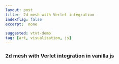 ```yaml
---
layout: post
title:  2d mesh with Verlet integration
indexflag: false
excerpt:  none

suggested: vtvt-demo
tag: [art, visualisation, js]
---
```


### 2d mesh with Verlet integration in vanilla js


<style>
  body {
  /*     background: #000000 !important; */
  }

  #canvas {
    outline: solid;
    outline-width: 1px;
    outline-color: blue;
  }
</style>

<canvas id="canvas" width="600" height="600"></canvas>

<script>
  // helper class of Verlet points
  class Point {
    constructor(x, y, pinnedFlag=false) {
      this.curPosX = x;
      this.curPosY = y;
      this.prevPosX = this.curPosX;
      this.prevPosY = this.curPosY;
      this.pinned = pinnedFlag;
    }

    updatePos(){
      if (!this.pinned) {
        let posTempX = this.curPosX;
        let posTempY = this.curPosY;
        this.curPosX += dampCoef*(this.curPosX - this.prevPosX);
        this.curPosY += dampCoef*(this.curPosY - this.prevPosY);
        this.curPosY += gravity*step*step;
        this.prevPosX = posTempX;
        this.prevPosY = posTempY;
      }
    }
  }

  // helper class of Verlet sticks
  class Stick {

    constructor(pointA, pointB, halfLen = 0.51) {
      this.pointA = pointA;
      this.pointB = pointB;
      this.halfLen = halfLen;
    }

    correctPos() {
      let centrePointX = (this.pointA.curPosX + this.pointB.curPosX)/2;
      let centrePointY = (this.pointA.curPosY + this.pointB.curPosY)/2;
      let orientX = this.pointA.curPosX - this.pointB.curPosX;
      let orientY = this.pointA.curPosY - this.pointB.curPosY;
      let orientNormTemp = Math.sqrt(orientX**2 + orientY**2);
      orientX = orientX / orientNormTemp * this.halfLen;
      orientY = orientY / orientNormTemp * this.halfLen;

      if(!this.pointA.pinned){
        this.pointA.curPosX = centrePointX + orientX;
        this.pointA.curPosY = centrePointY + orientY;
      }
      if(!this.pointB.pinned){
        this.pointB.curPosX = centrePointX - orientX;
        this.pointB.curPosY = centrePointY - orientY;
      }
    }
  }




  class Scene {
  // this class renders and handles events

    constructor(canvasName, rows, cols) {

      this.canvas = document.getElementById(canvasName);
      this.rows = rows;
      this.cols = cols;

      // canvas setup

      this.ctx = this.canvas.getContext("2d");
      let rect = this.canvas.getBoundingClientRect();
      this.canvas.width = rect.width * devicePixelRatio;
      this.canvas.height = rect.height * devicePixelRatio;
      // const scale = 1;
      // this.ctx.scale(devicePixelRatio*scale, devicePixelRatio*scale);
      this.canvas.style.width = rect.width + 'px';
      this.canvas.style.height = rect.height + 'px';

      this.canvasPos = this.canvas.getBoundingClientRect();
      this.selectedPointInd = undefined;
      this.selectionOffsetX = undefined;
      this.selectionOffsetY = undefined;


      this.points = [];
      this.sticks = [];

      // click capture radius
      this.clickDistSq = 0.5*(this.canvas.width/this.cols)**2;

      // prepare event functions bound to the scop of this instance
      // arrow funcs can be used instead, e.g.
      // this._onMouseDown = (event) => this.onMouseDown(event);
      this._onMouseDown = this.onMouseDown.bind(this);
      this._deselectPoint = this.deselectPoint.bind(this);
      this._onMouseMove = this.onMouseMove.bind(this);
      this._onTouchStart = this.onTouchStart.bind(this);
      this._onTouchMove = this.onTouchMove.bind(this);

      this.canvas.addEventListener("mousedown", this._onMouseDown);
      this.canvas.addEventListener("touchstart", this._onTouchStart);

      window.requestAnimationFrame(this._render = this.render.bind(this));
    }


    simulate() {
      for (var p of this.points) { p.updatePos();  }
      for (var s of this.sticks) { s.correctPos(); }
    }

    render() {
      for (let i=0; i<3; i++) { this.simulate(); }

      this.ctx.clearRect(0, 0, canvas.width, canvas.height);

      // render all sticks one by one
      // for (var s of this.sticks) {
      //   this.ctx.beginPath();
      //   this.ctx.moveTo(~~s.pointA.curPosX, ~~(this.canvas.height - s.pointA.curPosY));
      //   this.ctx.lineTo(~~s.pointB.curPosX, ~~(this.canvas.height - s.pointB.curPosY));
      //   this.ctx.stroke();
      // }

      // render horizontal and vertical lines one at a time
      // render horizontal lines, every other point
      for (let i=0; i<this.rows; i=i+2) {
        this.ctx.beginPath();
        this.ctx.moveTo(
          ~~this.points[i*this.cols].curPosX,
          ~~(this.canvas.height - this.points[i*this.cols].curPosY));
        for (let j=1; j<this.cols; j++) {
          this.ctx.lineTo(
            ~~this.points[i*this.cols+j].curPosX,
            ~~(this.canvas.height - this.points[i*this.cols+j].curPosY) );
          this.ctx.moveTo(
            ~~this.points[i*this.cols+j].curPosX,
            ~~(this.canvas.height - this.points[i*this.cols+j].curPosY) );
        }
        this.ctx.stroke();
      }
      // render vertical lines
      for (let j=0; j<this.cols; j=j+2){
        this.ctx.beginPath();
        this.ctx.moveTo(
          ~~this.points[j].curPosX,
          ~~(this.canvas.height - this.points[j].curPosY) );
        for (let i=1; i<this.rows; i++) {
          this.ctx.lineTo(
            ~~this.points[i*this.cols+j].curPosX,
            ~~(this.canvas.height - this.points[i*this.cols+j].curPosY) );
          this.ctx.moveTo(
            ~~this.points[i*this.cols+j].curPosX,
            ~~(this.canvas.height - this.points[i*this.cols+j].curPosY) );
        }
        this.ctx.stroke();
      }
      window.requestAnimationFrame(this._render);

    }

    onMouseDown(event) {
      this.x = 2*(event.clientX - this.canvasPos.left);
      this.y = this.canvas.height - 2*(event.clientY - this.canvasPos.top);
      this.selectPoint(this.x, this.y);
    }

    onTouchStart(event) {
  		event.preventDefault();
      this.x = 2*(event.touches[0].clientX - this.canvasPos.left);
      this.y = this.canvas.height - 2*(event.touches[0].clientY - this.canvasPos.top);
      this.selectPoint(this.x, this.y);
  	}

    checkHit(p, x,y) {
      return ( ((p.curPosX-x)**2 + (p.curPosY-y)**2) < this.clickDistSq );
    }

    selectPoint(x, y) {
      for (var i in this.points) {
        if (this.checkHit(this.points[i], x,y) ) {
          this.selectedPointInd = i;
          this.points[i].pinned = true;
          this.selectionOffsetX = x - this.points[i].curPosX;
          this.selectionOffsetY = y - this.points[i].curPosY;

          this.canvas.removeEventListener("mousedown", this._onMouseDown);
          this.canvas.removeEventListener("touchstart", this._onTouchStart);

          this.canvas.addEventListener("mouseup",   this._deselectPoint);
          this.canvas.addEventListener("touchend",   this._deselectPoint);

          this.canvas.addEventListener("mousemove", this._onMouseMove);
          this.canvas.addEventListener("touchmove", this._onTouchMove);


          return;
        }
      }
    }

    onMouseMove(event) {
      let x = 2*(event.clientX - this.canvasPos.left - this.selectionOffsetX);
      let y = this.canvas.height - 2*(event.clientY - this.canvasPos.top - this.selectionOffsetY);
      this.points[this.selectedPointInd].curPosX = ~~x;
      this.points[this.selectedPointInd].curPosY = ~~y;
    }

    onTouchMove(event) {
  		event.preventDefault();
      let x = 2*(event.touches[0].clientX - this.canvasPos.left - this.selectionOffsetX);
      let y = this.canvas.height - 2*(event.touches[0].clientY - this.canvasPos.top - this.selectionOffsetY);
      this.points[this.selectedPointInd].curPosX = ~~x;
      this.points[this.selectedPointInd].curPosY = ~~y;
  	}

    deselectPoint(event) {
      if (this.selectedPointInd !== undefined) {
        this.points[this.selectedPointInd].pinned = false;
        this.selectedPointInd = undefined;
      }
      this.canvas.removeEventListener("mousemove", this._onMouseMove);
      this.canvas.removeEventListener("touchmove", this._onTouchMove);
      this.canvas.removeEventListener("mouseup",   this._deselectPoint);
      this.canvas.removeEventListener("touchend",   this._deselectPoint);
      this.canvas.addEventListener("mousedown", this._onMouseDown);
      this.canvas.addEventListener("touchstart", this._onTouchStart);

    }
  }



  // initialization

  const rows = 40*2-1;
  const cols = 53*2-1;
  const step = 1/5;
  const gravity = -0.5;
  const dampCoef = 0.999;

  scn = new Scene("canvas", rows, cols);


  // 2d mesh setup

  // add points
  for (let i=0; i<rows; i++) {
    for (let j=0; j<cols; j++) {
      scn.points.push(
        new Point(
          scn.canvas.width*(0.1 + j/cols*0.8),
          scn.canvas.height*0.95 - scn.canvas.width/cols*0.8*i
        )
      );
    }
  }

  // pin some of the points
  for (let i=0; i<cols; i=i+4) {
    scn.points[i].pinned = true;
  }

  // add horizontal sticks
  for (let i=0; i<rows; i++) {
    for (let j=0; j<cols-1; j++) {
      scn.sticks.push(
        new Stick(
          scn.points[i*cols+j],
          scn.points[i*cols+j+1],
          Math.sqrt((scn.points[i*cols+j+1].curPosX - scn.points[i*cols+j].curPosX)**2 +
                    (scn.points[i*cols+j+1].curPosY - scn.points[i*cols+j].curPosY)**2)/2
        )
      );
    }
  }

  // add vertical sticks
  for (let i=0; i<rows*cols-cols; i++){
    scn.sticks.push(
      new Stick(
        scn.points[i],
        scn.points[i+cols],
        Math.sqrt((scn.points[i+cols].curPosX - scn.points[i].curPosX)**2 +
                  (scn.points[i+cols].curPosY - scn.points[i].curPosY)**2)/2
      )
    );
  }
</script>
